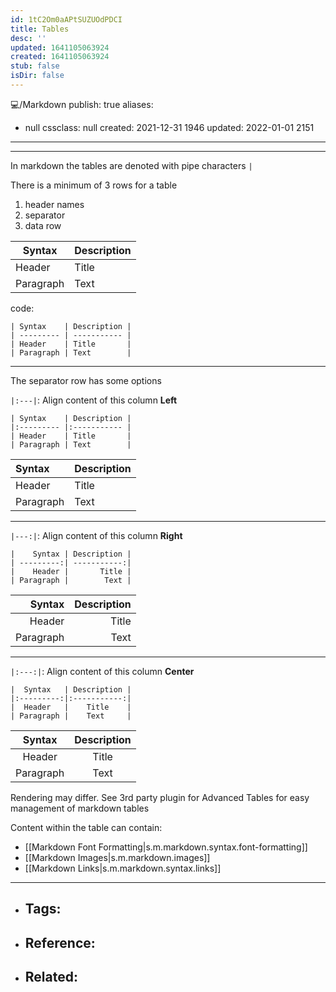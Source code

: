 ```yaml
---
id: 1tC2Om0aAPtSUZUOdPDCI
title: Tables
desc: ''
updated: 1641105063924
created: 1641105063924
stub: false
isDir: false
---
```

💻️/Markdown
publish: true
aliases:

- null
  cssclass: null
  created: 2021-12-31 1946
  updated: 2022-01-01 2151

---

---

In markdown the tables are denoted with pipe characters `|` 

There is a minimum of 3 rows for a table

1. header names
2. separator
3. data row

| Syntax    | Description |
| --------- | ----------- |
| Header    | Title       |
| Paragraph | Text        |

code:

```
| Syntax    | Description |
| --------- | ----------- |
| Header    | Title       |
| Paragraph | Text        |
```

---

The separator row has some options

`|:---|`: Align content of this column **Left**

```
| Syntax    | Description |
|:--------- |:----------- |
| Header    | Title       |
| Paragraph | Text        |
```

| Syntax    | Description |
| :-------- | :---------- |
| Header    | Title       |
| Paragraph | Text        |

---

`|---:|`: Align content of this column **Right**

```
|    Syntax | Description |
| ---------:| -----------:|
|    Header |       Title |
| Paragraph |        Text |
```

|    Syntax | Description |
| --------: | ----------: |
|    Header |       Title |
| Paragraph |        Text |

---

`|:---:|`: Align content of this column **Center**

```
|  Syntax   | Description |
|:---------:|:-----------:|
|  Header   |    Title    |
| Paragraph |    Text     |
```

|   Syntax  | Description |
| :-------: | :---------: |
|   Header  |    Title    |
| Paragraph |     Text    |

Rendering may differ. See 3rd party plugin for Advanced Tables for easy management of markdown tables

Content within the table can contain:

- [[Markdown Font Formatting|s.m.markdown.syntax.font-formatting]]
- [[Markdown Images|s.m.markdown.images]]
- [[Markdown Links|s.m.markdown.syntax.links]]

---

- ## Tags:
- ## Reference:
- ## Related:

